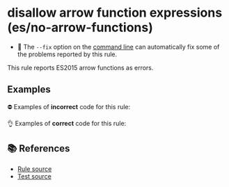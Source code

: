 # disallow arrow function expressions (es/no-arrow-functions)

- 🔧 The `--fix` option on the [command line](https://eslint.org/docs/user-guide/command-line-interface#fixing-problems) can automatically fix some of the problems reported by this rule.

This rule reports ES2015 arrow functions as errors.

## Examples

⛔ Examples of **incorrect** code for this rule:

<eslint-playground type="bad" code="/*eslint es/no-arrow-functions: error */
let a = () =&gt; 100
let b = () =&gt; { doSomething() }
" />

👌 Examples of **correct** code for this rule:

<eslint-playground type="good" code="/*eslint es/no-arrow-functions: error */
let a = function() { return 100 }
let b = function() { doSomething() }
" />

## 📚 References

- [Rule source](https://github.com/mysticatea/eslint-plugin-es/blob/v1.4.0/lib/rules/no-arrow-functions.js)
- [Test source](https://github.com/mysticatea/eslint-plugin-es/blob/v1.4.0/tests/lib/rules/no-arrow-functions.js)
